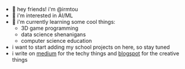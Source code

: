 - 👋 hey friends! i'm @irmtou
- 👀 i'm interested in AI/ML 
- 🌱 i'm currently learning some cool things:
    - 3D game programming
    - data science shenanigans
    - computer science education
- i want to start adding my school projects on here, so stay tuned
- i write on [medium](https://medium.com/@irmtou) for the techy things and [blogspot](https://irmtou.blogspot.com) for the creative things
